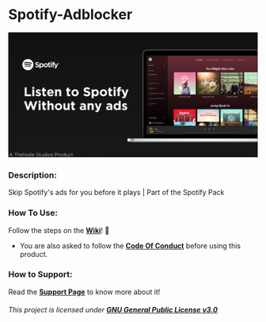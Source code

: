 # Spotify-Adblocker


![**Banner**](https://raw.githubusercontent.com/TheNolle/Spotify-Adblocker/master/ReadMe%20Presentation.png)


### Description:
Skip Spotify's ads for you before it plays  |  Part of the Spotify Pack


### How To Use:
Follow the steps on the [**Wiki**](https://github.com/TheNolle/Spotify-Adblocker/wiki)! 🤍
- You are also asked to follow the [**Code Of Conduct**](https://github.com/TheNolle/Spotify-Adblocker/blob/master/.github/CODE_OF_CONDUCT.md) before using this product.


### How to Support:
Read the [**Support Page**](https://github.com/TheNolle/Spotify-Adblocker/blob/master/.github/GITHUB_PATREON.md) to know more about it!








###### *This project is licensed under [**GNU General Public License v3.0**](https://github.com/TheNolle/Spotify-Adblocker/blob/master/LICENSE.md)*
